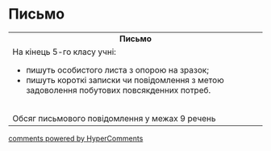 <div id="hypercomments_widget" class="js-hypercomments-widget invisible"></div>

# Письмо

<table>
  <tr>
    <td align="center"><b>Письмо</b></td>
  </tr>
<td style="vertical-align:top !important;">
На кінець 5-го класу учні:
<ul>
<li>пишуть особистого листа з опорою на зразок;</li>
<li>пишуть короткі записки чи повідомлення з метою задоволення побутових повсякденних потреб.</li>
</ul>
<br>
Обсяг письмового повідомлення у межах 9 речень
</td>
</table>

<div class="js-hypercomments-container">
    <a href="http://hypercomments.com" class="hc-link" title="comments widget">comments powered by HyperComments</a>
</div>